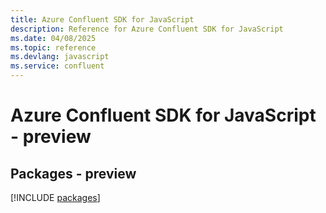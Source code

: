 ```yaml
---
title: Azure Confluent SDK for JavaScript
description: Reference for Azure Confluent SDK for JavaScript
ms.date: 04/08/2025
ms.topic: reference
ms.devlang: javascript
ms.service: confluent
---
```

# Azure Confluent SDK for JavaScript - preview
## Packages - preview
[!INCLUDE [packages](confluent-index.md)]